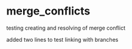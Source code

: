 # merge_conflicts
testing creating and resolving of merge conflict

added two lines to test linking with branches
